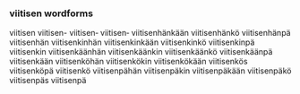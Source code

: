
### viitisen wordforms

viitisen
viitisen-
viitisen‐
viitisen‑
viitisenhänkään
viitisenhänkö
viitisenhänpä
viitisenhän
viitisenkinhän
viitisenkinkään
viitisenkinkö
viitisenkinpä
viitisenkin
viitisenkäänhän
viitisenkäänkin
viitisenkäänkö
viitisenkäänpä
viitisenkään
viitisenköhän
viitisenkökin
viitisenkökään
viitisenkös
viitisenköpä
viitisenkö
viitisenpähän
viitisenpäkin
viitisenpäkään
viitisenpäkö
viitisenpäs
viitisenpä

